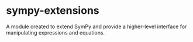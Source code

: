 # sympy-extensions
A module created to extend SymPy and provide a higher-level interface for manipulating expressions and equations.
